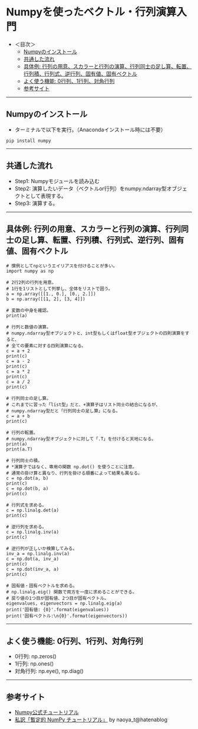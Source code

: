 # Numpyを使ったベクトル・行列演算入門

- ＜目次＞
  - <a href="#install">Numpyのインストール</a>
  - <a href="#howto">共通した流れ</a>
  - <a href="#example">具体例: 行列の用意、スカラーと行列の演算、行列同士の足し算、転置、行列積、行列式、逆行列、固有値、固有ベクトル</a>
  - <a href="#other">よく使う機能: 0行列、1行列、対角行列</a>
  - <a href="#ref">参考サイト</a>

<hr>

## <a name="install">Numpyのインストール</a>
- ターミナルで以下を実行。（Anacondaインストール時には不要）
```
pip install numpy
```

<hr>

## <a name="howto">共通した流れ</a>
- Step1: Numpyモジュールを読み込む
- Step2: 演算したいデータ（ベクトルor行列）をnumpy.ndarray型オブジェクトとして表現する。
- Step3: 演算する。

<hr>

## <a name="example">具体例: 行列の用意、スカラーと行列の演算、行列同士の足し算、転置、行列積、行列式、逆行列、固有値、固有ベクトル</a>
```
# 慣例としてnpというエイリアスを付けることが多い。
import numpy as np

# 2行2列の行列を用意。
# 1行を1リストとして列挙し、全体をリストで囲う。
a = np.array([[1., 0.], [0., 2.]])
b = np.array([[1, 2], [3, 4]])

# 変数の中身を確認。
print(a)

# 行列と数値の演算。
# numpy.ndarray型オブジェクトと、int型もしくはfloat型オブジェクトの四則演算をすると、
# 全ての要素に対する四則演算になる。
c = a + 2
print(c)
c = a - 2
print(c)
c = a * 2
print(c)
c = a / 2
print(c)

# 行列同士の足し算。
# これまでに習った「list型」だと、+演算子はリスト同士の結合になるが、
# numpy.ndarray型だと「行列同士の足し算」になる。
c = a + b
print(c)

# 行列の転置。
# numpy.ndarray型オブジェクトに対して「.T」を付けると天地になる。
print(a)
print(a.T)

# 行列同士の積。
# *演算子ではなく、専用の関数 np.dot() を使うことに注意。
# 通常の掛け算と異なり、行列を掛ける順番によって結果も異なる。
c = np.dot(a, b)
print(c)
c = np.dot(b, a)
print(c)

# 行列式を求める。
c = np.linalg.det(a)
print(c)

# 逆行列を求める。
c = np.linalg.inv(a)
print(c)

# 逆行列が正しいか検算してみる。
inv_a = np.linalg.inv(a)
c = np.dot(a, inv_a)
print(c)
c = np.dot(inv_a, a)
print(c)

# 固有値・固有ベクトルを求める。
# np.linalg.eig() 関数で両方を一度に求めることができる。
# 戻り値の1つ目が固有値、2つ目が固有ベクトル。
eigenvalues, eigenvectors = np.linalg.eig(a)
print('固有値: {0}'.format(eigenvalues))
print('固有ベクトル:\n{0}'.format(eigenvectors))
```

<hr>

## <a name="other">よく使う機能: 0行列、1行列、対角行列</a>
- 0行列: np.zeros()
- 1行列: np.ones()
- 対角行列: np.eye(), np.diag()

<hr>

## <a name="ref">参考サイト</a>
- [Numpy公式チュートリアル](https://docs.scipy.org/doc/numpy/user/quickstart.html)
- [私訳「暫定的 NumPy チュートリアル」](http://naoyat.hatenablog.jp/entry/2011/12/29/021414) by naoya_t@hatenablog
